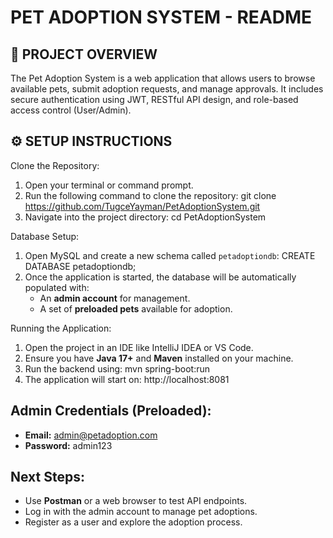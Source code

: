 PET ADOPTION SYSTEM - README
================================

📌 PROJECT OVERVIEW
---------------------------------
The Pet Adoption System is a web application that allows users to browse available pets, submit adoption requests, and manage approvals. 
It includes secure authentication using JWT, RESTful API design, and role-based access control (User/Admin).

⚙️ SETUP INSTRUCTIONS
---------------------------------

Clone the Repository:
1. Open your terminal or command prompt.
2. Run the following command to clone the repository:
   git clone https://github.com/TugceYayman/PetAdoptionSystem.git
3. Navigate into the project directory:
   cd PetAdoptionSystem

Database Setup:
1. Open MySQL and create a new schema called `petadoptiondb`:
   CREATE DATABASE petadoptiondb;
2. Once the application is started, the database will be automatically populated with:
   - An **admin account** for management.
   - A set of **preloaded pets** available for adoption.

Running the Application:
1. Open the project in an IDE like IntelliJ IDEA or VS Code.
2. Ensure you have **Java 17+** and **Maven** installed on your machine.
3. Run the backend using:
   mvn spring-boot:run
4. The application will start on:
   http://localhost:8081

Admin Credentials (Preloaded):
---------------------------------
- **Email:** admin@petadoption.com
- **Password:** admin123

Next Steps:
---------------------------------
- Use **Postman** or a web browser to test API endpoints.
- Log in with the admin account to manage pet adoptions.
- Register as a user and explore the adoption process.

